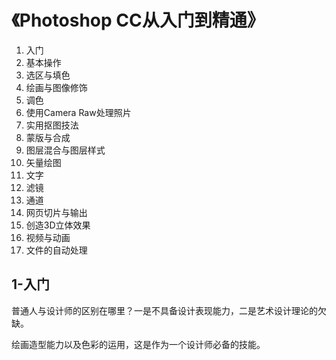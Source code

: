 # 《Photoshop CC从入门到精通》

1. 入门
2. 基本操作
3. 选区与填色
4. 绘画与图像修饰
5. 调色
6. 使用Camera Raw处理照片
7. 实用抠图技法
8. 蒙版与合成
9. 图层混合与图层样式
10. 矢量绘图
11. 文字
12. 滤镜
13. 通道
14. 网页切片与输出
15. 创造3D立体效果
16. 视频与动画
17. 文件的自动处理 



## 1-入门

普通人与设计师的区别在哪里？一是不具备设计表现能力，二是艺术设计理论的欠缺。

绘画造型能力以及色彩的运用，这是作为一个设计师必备的技能。